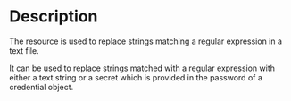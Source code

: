 # Description

The resource is used to replace strings matching a regular expression in a
text file.

It can be used to replace strings matched with a regular expression with
either a text string or a secret which is provided in the password of a
credential object.

